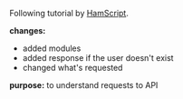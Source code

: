 Following tutorial by [HamScript](https://www.youtube.com/watch?v=sJspH620ZsU).

**changes:**

- added modules
- added response if the user doesn't exist
- changed what's requested

**purpose:**
to understand requests to API
